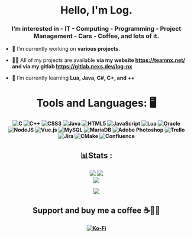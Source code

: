 <h1 align="center">Hello, I'm Log.</h1>
<h3 align="center">I’m interested in - IT - Computing - Programming - Project Management - Cars - Coffee, and lots of it.</h3>

- 🔭 I’m currently working on **various projects.**

- 👨‍💻 All of my projects are available **via my website https://teamnx.net/ and via my gitlab https://gitlab.nexs.dev/log-nx**

- 🌱 I’m currently learning **Lua, Java, C#, C+, and ++**
<p> <h1 align="center" 

# Tools and Languages: 🖥️ </h1>
<h4 align="center" 
   
![C](https://img.shields.io/badge/c-%2300599C.svg?style=flat&logo=c&logoColor=white) ![C++](https://img.shields.io/badge/c++-%2300599C.svg?style=flat&logo=c%2B%2B&logoColor=white) ![CSS3](https://img.shields.io/badge/css3-%231572B6.svg?style=flat&logo=css3&logoColor=white) ![Java](https://img.shields.io/badge/java-%23ED8B00.svg?style=flat&logo=java&logoColor=white) ![HTML5](https://img.shields.io/badge/html5-%23E34F26.svg?style=flat&logo=html5&logoColor=white) ![JavaScript](https://img.shields.io/badge/javascript-%23323330.svg?style=flat&logo=javascript&logoColor=%23F7DF1E) ![Lua](https://img.shields.io/badge/lua-%232C2D72.svg?style=flat&logo=lua&logoColor=white) ![Oracle](https://img.shields.io/badge/Oracle-F80000?style=flat&logo=oracle&logoColor=white) ![NodeJS](https://img.shields.io/badge/node.js-6DA55F?style=flat&logo=node.js&logoColor=white) ![Vue.js](https://img.shields.io/badge/vuejs-%2335495e.svg?style=flat&logo=vuedotjs&logoColor=%234FC08D) ![MySQL](https://img.shields.io/badge/mysql-%2300f.svg?style=flat&logo=mysql&logoColor=white) ![MariaDB](https://img.shields.io/badge/MariaDB-003545?style=flat&logo=mariadb&logoColor=white) ![Adobe Photoshop](https://img.shields.io/badge/adobephotoshop-%2331A8FF.svg?style=flat&logo=adobephotoshop&logoColor=white) ![Trello](https://img.shields.io/badge/Trello-%23026AA7.svg?style=flat&logo=Trello&logoColor=white) ![Jira](https://img.shields.io/badge/jira-%230A0FFF.svg?style=flat&logo=jira&logoColor=white) ![CMake](https://img.shields.io/badge/CMake-%23008FBA.svg?style=flat&logo=cmake&logoColor=white) ![Confluence](https://img.shields.io/badge/confluence-%23172BF4.svg?style=flat&logo=confluence&logoColor=white)
</p>
<p> <h2 align="center" 

## 📊Stats :  </h2>
<h4 align="center" 
  
![](https://github-readme-stats.vercel.app/api?username=Log-nx&theme=omni&hide_border=true&include_all_commits=true&count_private=true)
![](https://github-readme-streak-stats.herokuapp.com/?user=Log-nx&theme=omni&hide_border=true)<br/>
![](https://github-readme-stats.vercel.app/api/top-langs/?username=Log-nx&theme=omni&hide_border=true&include_all_commits=true&count_private=true&layout=compact)
</p>

![](https://quotes-github-readme.vercel.app/api?type=horizontal&theme=tokyonight)
<p> <h2 align="center" 
      
## Support and buy me a coffee ☕🧙‍♂️ </h2>
<p> <h4 align="center" 
      
[![Ko-Fi](https://img.shields.io/badge/Ko--fi-F16061?style=for-the-badge&logo=ko-fi&logoColor=white)](https://ko-fi.com/Logiikx) </h2>

<!---
✨ special ✨
--->
